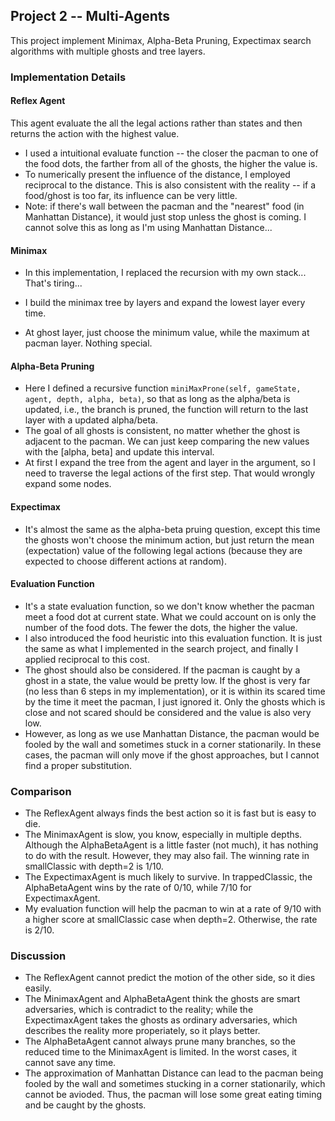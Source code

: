 ## Project 2 -- Multi-Agents

This project implement Minimax, Alpha-Beta Pruning, Expectimax search algorithms with multiple ghosts and tree layers.

### Implementation Details

#### Reflex Agent

This agent evaluate the all the legal actions rather than states and then returns the action with the highest value.

* I used a intuitional evaluate function -- the closer the pacman to one of the food dots, the farther from all of the ghosts, the higher the value is.
* To numerically present the influence of the distance, I employed reciprocal to the distance. This is also consistent with the reality -- if a food/ghost is too far, its influence can be very little.
* Note: if there's wall between the pacman and the "nearest" food (in Manhattan Distance), it would just stop unless the ghost is coming. I cannot solve this as long as I'm using Manhattan Distance...

#### Minimax

* In this implementation, I replaced the recursion with my own stack... That's tiring...

* I build the minimax tree by layers and expand the lowest layer every time.
* At ghost layer, just choose the minimum value, while the maximum at pacman layer. Nothing special.

#### Alpha-Beta Pruning

* Here I defined a recursive function `miniMaxProne(self, gameState, agent, depth, alpha, beta)`, so that as long as the alpha/beta is updated, i.e., the branch is pruned, the function will return to the last layer with a updated alpha/beta.
* The goal of all ghosts is consistent, no matter whether the ghost is adjacent to the pacman. We can just keep comparing the new values with the [alpha, beta] and update this interval.
* At first I expand the tree from the agent and layer in the argument, so I need to traverse the legal actions of the first step. That would wrongly expand some nodes.

#### Expectimax

* It's almost the same as the alpha-beta pruing question, except this time the ghosts won't choose the minimum action, but just return the mean (expectation) value of the following legal actions (because they are expected to choose different actions at random).

#### Evaluation Function

* It's a state evaluation function, so we don't know whether the pacman meet a food dot at current state. What we could account on is only the number of the food dots. The fewer the dots, the higher the value.
* I also introduced the food heuristic into this evaluation function. It is just the same as what I implemented in the search project, and finally I applied reciprocal to this cost.
* The ghost should also be considered. If the pacman is caught by a ghost in a state, the value would be pretty low. If the ghost is very far (no less than 6 steps in my implementation), or it is within its scared time by the time it meet the pacman, I just ignored it. Only the ghosts which is close and not scared should be considered and the value is also very low.
* However, as long as we use Manhattan Distance, the pacman would be fooled by the wall and sometimes stuck in a corner stationarily. In these cases, the pacman will only move if the ghost approaches, but I cannot find a proper substitution.

### Comparison

* The ReflexAgent always finds the best action so it is fast but is easy to die.
* The MinimaxAgent is slow, you know, especially in multiple depths. Although the AlphaBetaAgent is a little faster (not much), it has nothing to do with the result. However, they may also fail. The winning rate in smallClassic with depth=2 is 1/10.
* The ExpectimaxAgent is much likely to survive. In trappedClassic, the AlphaBetaAgent wins by the rate of 0/10, while 7/10 for ExpectimaxAgent.
* My evaluation function will help the pacman to win at a rate of 9/10 with a higher score at smallClassic case when depth=2. Otherwise, the rate is 2/10.

### Discussion

* The ReflexAgent cannot predict the motion of the other side, so it dies easily.
* The MinimaxAgent and AlphaBetaAgent think the ghosts are smart adversaries, which is contradict to the reality; while the ExpectimaxAgent takes the ghosts as ordinary adversaries, which describes the reality more properiately, so it plays better.
* The AlphaBetaAgent cannot always prune many branches, so the reduced time to the MinimaxAgent is limited. In the worst cases, it cannot save any time.
* The approximation of Manhattan Distance can lead to the pacman being fooled by the wall and sometimes stucking in a corner stationarily, which cannot be avioded. Thus, the pacman will lose some great eating timing and be caught by the ghosts.